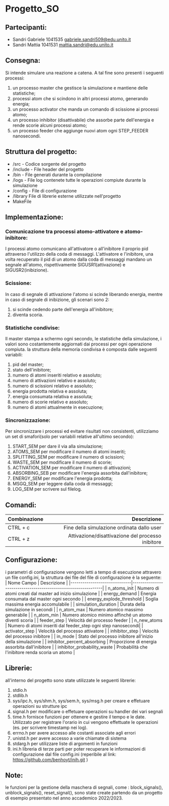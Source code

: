 # Progetto_SO
## Partecipanti:
- Sandri Gabriele 1041535 gabriele.sandri509@edu.unito.it
- Sandri Mattia 1041531 mattia.sandri@edu.unito.it

## Consegna:
 Si intende simulare una reazione a catena. A tal fine sono presenti i seguenti processi:
1. un processo master che gestisce la simulazione e mantiene delle statistiche;
2. processi atom che si scindono in altri processi atomo, generando energia;
3. un processo activator che manda un comando di scissione ai processi atomo;
4. un processo inhibitor (disattivabile) che assorbe parte dell'energia e rende scorie alcuni processi atomo;
5. un processo feeder che aggiunge nuovi atom ogni STEP_FEEDER nanosecondi.

## Struttura del progetto:
- /src - Codice sorgente del progetto
- /include - File header del progetto
- /bin - File generati durante la compilazione
- /logs - File log contenete tutte le operazioni compiute durante la simulazione
- /config - File di configurazione
- /library File di librerie esterne utilizzate nell'progetto
- MakeFile

## Implementazione:
### Comunicazione tra processi atomo-attivatore e atomo-inibitore:
I processi atomo comunicano all'attivatore o all'inibitore il proprio pid attraverso l'utilizzo della coda di messaggi.
L'attivatore e l'inibitore, una volta recuperato il pid di un atomo dalla coda di messaggi mandano un segnale all'atomo, rispettivamente SIGUSR1(attivazione) e SIGUSR2(inibizione).

### Scissione:
In caso di segnale di attivazione l'atomo si scinde liberando energia, mentre in caso di segnale di inibizione, gli scenari sono 2:
1. si scinde cedendo parte dell'energia all'inibitore;
2. diventa scoria.

### Statistiche condivise:
Il master stampa a schermo ogni secondo, le statistiche della simulazione, i valori sono costantemente aggiornati dai processi per ogni operazione compiuta. la struttura della memoria condivisa è composta dalle seguenti variabili:
1. pid del master;
2. stato dell'inibitore;
3. numero di atomi inseriti relativo e assoluto;
4. numero di attivazioni relativo e assoluto;
5. numero di scissioni relativo e assoluto;
6. energia prodotta relativa e assoluta;
7. energia consumata relativa e assoluta;
8. numero di scorie relativo e assoluto;
9. numero di atomi attualmente in esecuzione;

### Sincronizzazione:
Per sincronizzare i processi ed evitare risultati non consistenti, utilizziamo un set di smafori(solo per variabili relative all'ultimo secondo):
1. START_SEM per dare il via alla simulazione;
2. ATOMS_SEM per modificare il numero di atomi inseriti;
3. SPLITTING_SEM per modificare il numero di scissioni;
4. WASTE_SEM per modificare il numero di scorie;
5. ACTIVATION_SEM per modificare il numero di attivazioni; 
6. ABSORBING_SEB per modificare l'energia assorbita dall'inibitore;
7. ENERGY_SEM per modificare l'energia prodotta;
8. MSGQ_SEM per leggere dalla coda di messaggi;
9. LOG_SEM per scrivere sul filelog.

## Comandi:
| Combinazione | Descrizione |
|:--|--:|
| CTRL + c | Fine della simulazione ordinata dallo user |
| CTRL + z | Attivazione/disattivazione del processo inibitore |

## Configurazione:
i parametri di configurazione vengono letti a tempo di esecuzione attravero un file config.ini, la struttura dei file del file di configurazione è la seguente: 
| Nome Campo                   | Descrizione                                                   |
|------------------------------|---------------------------------------------------------------|
| n_atoms_init                 | Numero di atomi creati dal master ad inizio simulazione       |
| energy_demand                | Energia consumata dal master ogni secondo                     |
| energy_explode_threshold     | Soglia massima energia accomulabile                           |
| simulation_duration          | Durata della simulazione in secondi                           |
| n_atom_max                   | Numero atomico massimo generabile                             |
| n_atom_min                   | Numero atomico minimo affinché un atomo diventi scoria        |
| feeder_step                  | Velocità del processo feeder                                  |
| n_new_atoms                  | Numero di atomi inseriti dal feeder_step ogni step nanosecondi|
| activator_step               | Velocità del processo attivatore                              |
| inhibitor_step               | Velocità del processo inibitore                               |
| in_mode                      | Stato del processo inibitore all'inizio della simulazione     |
| inhibitor_percent_absorbing  | Proporzione di energia assorbita dall'inibitore               |
| inhibitor_probability_waste  | Probabilità che l'inibitore renda scoria un atomo             |


## Librerie: 
all'interno del progetto sono state utilizzate le seguenti librerie:
1. stdio.h
2. stdlib.h 
3. sys/ipc.h, sys/shm.h, sys/sem.h, sys/msg.h per creare e effetuare operazioni su strutture ipc
4. signal.h per modificare o effetuare operazioni su handler dei vari segnali
5. time.h fornisce funzioni per ottenere e gestire il tempo e le date. Utilizzato per registrare l'orario in cui vengono effettuate le operazioni (es. per scrivere timestamp nei log).
6. errno.h per avere accesso alle costanti associate agli errori
7. unistd.h per avere accesso a varie chiamate di sistema
7. stdarg.h per utilizzare liste di argomenti in funzioni
8. ini.h libreria di terze parti per poter recuperare le informazioni di configurazione dal file config.ini (reperibile al link: https://github.com/benhoyt/inih.git )

## Note: 
le funzioni per la gestione della maschera di segnali, come : block_signals(), unblock_signals(), reset_signal(), sono state create partendo da un progetto di esempio presentato nel anno accademico 2022/2023.